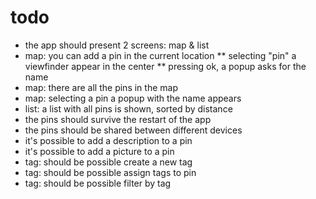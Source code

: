 todo
====
* the app should present 2 screens: map & list
* map: you can add a pin in the current location
** selecting "pin" a viewfinder appear in the center
** pressing ok, a popup asks for the name
* map: there are all the pins in the map
* map: selecting a pin a popup with the name appears
* list: a list with all pins is shown, sorted by distance
* the pins should survive the restart of the app
* the pins should be shared between different devices
* it's possible to add a description to a pin
* it's possible to add a picture to a pin
* tag: should be possible create a new tag
* tag: should be possible assign tags to pin
* tag: should be possible filter by tag
